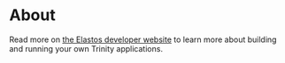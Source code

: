 # About
Read more on [the Elastos developer website](https://developer.elastos.org) to learn more about building and running 
your own Trinity applications.
